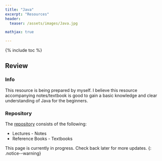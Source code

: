```yaml
---
title: "Java"
excerpt: "Resources"
header:
  teaser: /assets/images/Java.jpg

mathjax: true

---
```


{% include toc %}

## Review

### Info
This resource is being prepared by myself. I believe this resource accompanying notes/textbook is good to gain a basic knowledge and clear understanding of Java for the beginners.

### Repository
The [repository](https://github.com/Valliammai-Subramanian/Java) consists of the following: 
* Lectures - Notes
* Reference Books - Textbooks

This page is currently in progress. Check back later for more updates.
{: .notice--warning}

